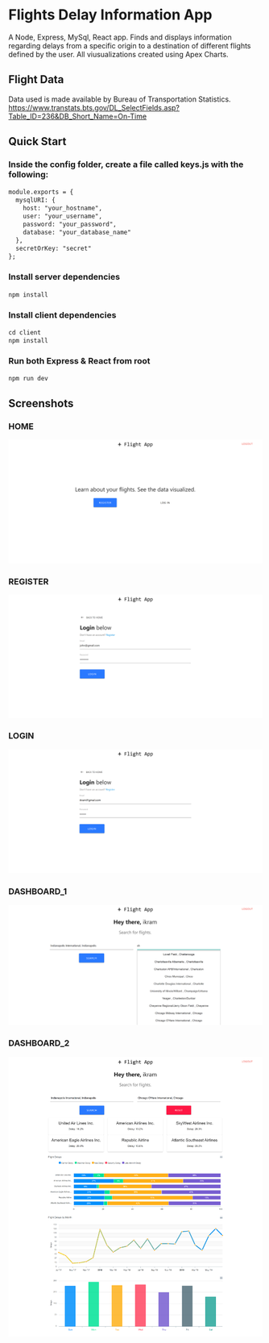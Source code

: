 # Flights Delay Information App

A Node, Express, MySql, React app. Finds and displays information regarding delays from a specific origin to a destination of different flights defined by the user. All viusualizations created using Apex Charts.

## Flight Data

Data used is made available by Bureau of Transportation Statistics. https://www.transtats.bts.gov/DL_SelectFields.asp?Table_ID=236&DB_Short_Name=On-Time

## Quick Start

### Inside the config folder, create a file called keys.js with the following:

```
module.exports = {
  mysqlURI: {
    host: "your_hostname",
    user: "your_username",
    password: "your_password",
    database: "your_database_name"
  },
  secretOrKey: "secret"
};
```

### Install server dependencies

```
npm install
```

### Install client dependencies

```
cd client
npm install
```

### Run both Express & React from root

```
npm run dev
```

## Screenshots

### HOME

![](screenshots/home_flight_app.png)

### REGISTER

![](screenshots/register_flight_app.png)

### LOGIN

![](screenshots/login_flight_app.png)

### DASHBOARD_1

![](screenshots/dash_1_flight_app.png)

### DASHBOARD_2

![](screenshots/dash_2_flight_app.png)
